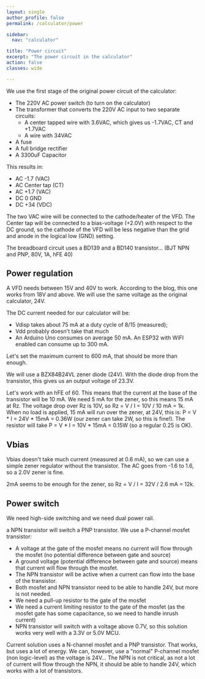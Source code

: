 ```yaml
---
layout: single
author_profile: false
permalink: /calculator/power

sidebar:
  nav: "calculator"

title: "Power circuit"
excerpt: "The power circuit in the calculator"
action: false
classes: wide

---
```

We use the first stage of the original power circuit of the calculator:

- The 220V AC power switch (to turn on the calculator)
- The transformer that converts the 220V AC input to two separate circuits:
  - A center tapped wire with 3.6VAC, which gives us -1.7VAC, CT and +1.7VAC
  - A wire with 34VAC
- A fuse
- A full bridge rectifier
- A 3300uF Capacitor

This results in:
- AC -1.7 (VAC)
- AC Center tap (CT)
- AC +1.7 (VAC)
- DC 0 GND
- DC +34 (VDC)

The two VAC wire will be connected to the cathode/heater of the VFD. The Center tap will be connected to a bias-voltage (+2.0V) with respect to the DC ground, so the cathode of the VFD will be less negative than the grid and anode in the logical low (GND) setting.

The breadboard circuit uses a BD139 and a BD140 transistor... (BJT NPN and PNP, 80V, 1A, hFE 40)

## Power regulation
A VFD needs between 15V and 40V to work. According to the blog, this one works from 18V and above. We will use the same voltage as the original calculator, 24V.

The DC current needed for our calculator will be:
- Vdisp takes about 75 mA at a duty cycle of 8/15 (measured);
- Vdd probably doesn't take that much
- An Arduino Uno consumes on average 50 mA. An ESP32 with WiFI enabled can consume up to 300 mA.

Let's set the maximum current to 600 mA, that should be more than enough.

We will use a BZX84B24VL zener diode (24V). With the diode drop from the transistor, this gives us an output voltage of 23.3V.

Let's work with an hFE of 60. This means that the current at the base of the transistor will be 10 mA. We need 5 mA for the zener, so this means 15 mA at Rz. The voltage drop over Rz is 10V, so Rz = V / I = 10V / 10 mA = 1k. When no load is applied, 15 mA will run over the zener, at 24V, this is: P = V * I = 24V * 15mA = 0.36W (our zener can take 2W, so this is fine!). The resistor will take P = V * I = 10V * 15mA = 0.15W (so a regular 0.25 is OK).

## Vbias
Vbias doesn't take much current (measured at 0.6 mA), so we can use a simple zener regulator without the transistor. The AC goes from -1.6 to 1.6, so a 2.0V zener is fine.

2mA seems to be enough for the zener, so Rz = V / I = 32V / 2.6 mA = 12k.

## Power switch
We need high-side switching and we need dual power rail.

a NPN transistor will switch a PNP transistor. We use a P-channel mosfet transistor:
- A voltage at the gate of the mosfet means no current will flow through the mosfet (no potential difference between gate and source)
- A ground voltage (potential difference between gate and source) means that current will flow through the mosfet.
- The NPN transistor will be active when a current can flow into the base of the transistor.
- Both mosfet and NPN transistor need to be able to handle 24V, but more is not needed.
- We need a pull-up resistor to the gate of the mosfet
- We need a current limiting resistor to the gate of the mosfet (as the mosfet gate has some capacitance, so we need to handle inrush current)
- NPN transistor will switch with a voltage above 0.7V, so this solution works very well with a 3.3V or 5.0V MCU.

Current solution uses a N-channel mosfet and a PNP transistor. That works, but uses a lot of energy. We can, however, use a "normal" P-channel mosfet (non logic-level) as the voltage is 24V... The NPN is not critical, as not a lot of current will flow through the NPN, it should be able to handle 24V, which works with a lot of transistors.
